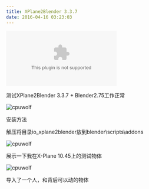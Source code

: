 ```yaml
---
title: XPlane2Blender 3.3.7
date: 2016-04-16 03:23:03
---
```



![cpuwolf](/images/data/attachment/201604/16/112123hlrz0k7rekzp6p32.zip)


测试XPlane2Blender 3.3.7 + Blender2.75工作正常


![cpuwolf](/images/data/attachment/201604/16/112448nc8ogidz3tciziii.jpg)


安装方法

解压将目录io_xplane2blender放到blender\\scripts\\addons

![cpuwolf](/images/data/attachment/201604/16/113108os3dstthh46h62t9.jpg)


展示一下我在X-Plane 10.45上的测试物体

![cpuwolf](/images/data/attachment/201604/17/215057owzqcxspf6nxxuoo.jpg)

导入了一个人，和背后可以动的物体
